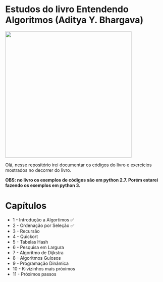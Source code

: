 # Estudos do livro Entendendo Algoritmos (Aditya Y. Bhargava)
<p>
    <img height="400px" src="https://m.media-amazon.com/images/I/71Vkg7GfPFL._AC_UF1000,1000_QL80_.jpg">
</p>
Olá, nesse repositório irei documentar os códigos do livro e exercícios mostrados no decorrer do livro.    

**OBS: no livro os exemplos de códigos são em python 2.7. Porém estarei fazendo os exemplos em python 3.**

# Capítulos

- 1 - Introdução a Algortimos ✅
- 2 - Ordenação por Seleção ✅
- 3 - Recursão
- 4 - Quickort
- 5 - Tabelas Hash
- 6 - Pesquisa em Largura
- 7 - Algoritmo de Dijkstra
- 8 - Algoritmos Gulosos
- 9 - Programação Dinâmica
- 10 - K-vizinhos mais próximos
- 11 - Próximos passos